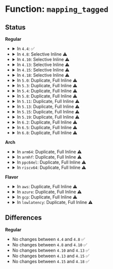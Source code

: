 # Function: <code>mapping_tagged</code>

## Status
<b>Regular</b>
<ul>
<li>
<details>
<summary>In <code>4.4</code>: ✅</summary>

```c
int mapping_tagged(struct address_space *mapping, int tag);
```

**Collision:** Unique Global

**Inline:** No

**Transformation:** False

**Instances:**

```
In mm/page-writeback.c (ffffffff81198940)
Location: mm/page-writeback.c:2798
Inline: False
Direct callers:
  - fs/fs-writeback.c:__writeback_single_inode
  - fs/fs-writeback.c:writeback_sb_inodes
  - fs/fs-writeback.c:writeback_single_inode
  - fs/ext4/inode.c:ext4_bmap
  - fs/ext4/inode.c:ext4_writepages
  - fs/ext4/inode.c:ext4_punch_hole
  - fs/ext4/extents.c:ext4_fallocate
```
**Symbols:**

```
ffffffff81198940-ffffffff81198954: mapping_tagged (STB_GLOBAL)
```
</details>
</li>
<li>
<details>
<summary>In <code>4.8</code>: Selective Inline ⚠️</summary>

```c
int mapping_tagged(struct address_space *mapping, int tag);
```

**Collision:** Unique Global

**Inline:** Selective

**Transformation:** False

**Instances:**

```
In mm/page-writeback.c (ffffffff811add6a)
Location: mm/page-writeback.c:2858
Inline: True
Inline callers:
  - mm/page-writeback.c:__test_set_page_writeback
  - mm/page-writeback.c:test_clear_page_writeback
Direct callers:
  - fs/fs-writeback.c:sync_inodes_sb
  - fs/fs-writeback.c:writeback_sb_inodes
  - fs/fs-writeback.c:writeback_single_inode
  - fs/fs-writeback.c:__writeback_single_inode
  - fs/ext4/inode.c:ext4_punch_hole
  - fs/ext4/inode.c:ext4_bmap
  - fs/ext4/inode.c:ext4_writepages
```
**Symbols:**

```
ffffffff811ad9a0-ffffffff811ad9b4: mapping_tagged (STB_GLOBAL)
```
</details>
</li>
<li>
<details>
<summary>In <code>4.10</code>: Selective Inline ⚠️</summary>

```c
int mapping_tagged(struct address_space *mapping, int tag);
```

**Collision:** Unique Global

**Inline:** Selective

**Transformation:** False

**Instances:**

```
In mm/page-writeback.c (ffffffff811be392)
Location: mm/page-writeback.c:2825
Inline: True
Inline callers:
  - mm/page-writeback.c:__test_set_page_writeback
  - mm/page-writeback.c:test_clear_page_writeback
Direct callers:
  - fs/fs-writeback.c:sync_inodes_sb
  - fs/fs-writeback.c:writeback_sb_inodes
  - fs/fs-writeback.c:writeback_single_inode
  - fs/fs-writeback.c:__writeback_single_inode
  - fs/ext4/inode.c:ext4_punch_hole
  - fs/ext4/inode.c:ext4_bmap
  - fs/ext4/inode.c:ext4_writepages
```
**Symbols:**

```
ffffffff811bdf00-ffffffff811bdf14: mapping_tagged (STB_GLOBAL)
```
</details>
</li>
<li>
<details>
<summary>In <code>4.13</code>: Selective Inline ⚠️</summary>

```c
int mapping_tagged(struct address_space *mapping, int tag);
```

**Collision:** Unique Global

**Inline:** Selective

**Transformation:** False

**Instances:**

```
In mm/page-writeback.c (ffffffff811c7781)
Location: mm/page-writeback.c:2834
Inline: True
Inline callers:
  - mm/page-writeback.c:__test_set_page_writeback
  - mm/page-writeback.c:test_clear_page_writeback
Direct callers:
  - fs/fs-writeback.c:sync_inodes_sb
  - fs/fs-writeback.c:writeback_sb_inodes
  - fs/fs-writeback.c:writeback_single_inode
  - fs/fs-writeback.c:__writeback_single_inode
  - fs/ext4/inode.c:ext4_punch_hole
  - fs/ext4/inode.c:ext4_bmap
  - fs/ext4/inode.c:ext4_writepages
```
**Symbols:**

```
ffffffff811c60b0-ffffffff811c60c4: mapping_tagged (STB_GLOBAL)
```
</details>
</li>
<li>
<details>
<summary>In <code>4.15</code>: Selective Inline ⚠️</summary>

```c
int mapping_tagged(struct address_space *mapping, int tag);
```

**Collision:** Unique Global

**Inline:** Selective

**Transformation:** False

**Instances:**

```
In mm/page-writeback.c (ffffffff811dc5c2)
Location: mm/page-writeback.c:2817
Inline: True
Inline callers:
  - mm/page-writeback.c:__test_set_page_writeback
  - mm/page-writeback.c:test_clear_page_writeback
Direct callers:
  - fs/fs-writeback.c:sync_inodes_sb
  - fs/fs-writeback.c:writeback_sb_inodes
  - fs/fs-writeback.c:writeback_single_inode
  - fs/fs-writeback.c:__writeback_single_inode
  - fs/ext4/inode.c:ext4_punch_hole
  - fs/ext4/inode.c:ext4_bmap
  - fs/ext4/inode.c:ext4_writepages
```
**Symbols:**

```
ffffffff811daec0-ffffffff811daed4: mapping_tagged (STB_GLOBAL)
```
</details>
</li>
<li>
<details>
<summary>In <code>4.18</code>: Selective Inline ⚠️</summary>

```c
int mapping_tagged(struct address_space *mapping, int tag);
```

**Collision:** Unique Global

**Inline:** Selective

**Transformation:** False

**Instances:**

```
In mm/page-writeback.c (ffffffff811fe8f7)
Location: mm/page-writeback.c:2814
Inline: True
Inline callers:
  - mm/page-writeback.c:__test_set_page_writeback
  - mm/page-writeback.c:test_clear_page_writeback
Direct callers:
  - fs/fs-writeback.c:sync_inodes_sb
  - fs/fs-writeback.c:writeback_sb_inodes
  - fs/fs-writeback.c:writeback_single_inode
  - fs/fs-writeback.c:__writeback_single_inode
  - fs/ext4/inode.c:ext4_punch_hole
  - fs/ext4/inode.c:ext4_bmap
  - fs/ext4/inode.c:ext4_writepages
```
**Symbols:**

```
ffffffff811fbf70-ffffffff811fbf84: mapping_tagged (STB_GLOBAL)
```
</details>
</li>
<li>
<details>
<summary>In <code>5.0</code>: Duplicate, Full Inline ⚠️</summary>

**Collision:** Static Duplication

**Inline:** Full

**Transformation:** False

**Instances:**

```
In mm/page-writeback.c (ffffffff8120f141)
Location: include/linux/fs.h:500
Inline: True
Inline callers:
  - mm/page-writeback.c:__test_set_page_writeback
  - mm/page-writeback.c:test_clear_page_writeback
```
```
In fs/fs-writeback.c (ffffffff812e127d)
Location: include/linux/fs.h:500
Inline: True
Inline callers:
  - fs/fs-writeback.c:sync_inodes_sb
  - fs/fs-writeback.c:writeback_sb_inodes
  - fs/fs-writeback.c:writeback_single_inode
  - fs/fs-writeback.c:__writeback_single_inode
```
```
In fs/ext4/inode.c (ffffffff8136f382)
Location: include/linux/fs.h:500
Inline: True
Inline callers:
  - fs/ext4/inode.c:ext4_punch_hole
  - fs/ext4/inode.c:ext4_bmap
  - fs/ext4/inode.c:ext4_writepages
```
</details>
</li>
<li>
<details>
<summary>In <code>5.3</code>: Duplicate, Full Inline ⚠️</summary>

**Collision:** Static Duplication

**Inline:** Full

**Transformation:** False

**Instances:**

```
In mm/page-writeback.c (ffffffff8121ec60)
Location: include/linux/fs.h:512
Inline: True
Inline callers:
  - mm/page-writeback.c:__test_set_page_writeback
  - mm/page-writeback.c:test_clear_page_writeback
```
```
In fs/fs-writeback.c (ffffffff812ff9e5)
Location: include/linux/fs.h:512
Inline: True
Inline callers:
  - fs/fs-writeback.c:sync_inodes_sb
  - fs/fs-writeback.c:writeback_sb_inodes
  - fs/fs-writeback.c:writeback_single_inode
  - fs/fs-writeback.c:__writeback_single_inode
```
```
In fs/ext4/inode.c (ffffffff813988d4)
Location: include/linux/fs.h:512
Inline: True
Inline callers:
  - fs/ext4/inode.c:ext4_punch_hole
  - fs/ext4/inode.c:ext4_bmap
  - fs/ext4/inode.c:ext4_writepages
```
</details>
</li>
<li>
<details>
<summary>In <code>5.4</code>: Duplicate, Full Inline ⚠️</summary>

**Collision:** Static Duplication

**Inline:** Full

**Transformation:** False

**Instances:**

```
In mm/filemap.c (ffffffff81225fdc)
Location: include/linux/fs.h:519
Inline: True
Inline callers:
  - mm/filemap.c:__filemap_fdatawrite_range
```
```
In mm/page-writeback.c (ffffffff8122c700)
Location: include/linux/fs.h:519
Inline: True
Inline callers:
  - mm/page-writeback.c:__test_set_page_writeback
  - mm/page-writeback.c:test_clear_page_writeback
```
```
In fs/fs-writeback.c (ffffffff81314904)
Location: include/linux/fs.h:519
Inline: True
Inline callers:
  - fs/fs-writeback.c:sync_inodes_sb
  - fs/fs-writeback.c:writeback_sb_inodes
  - fs/fs-writeback.c:writeback_single_inode
  - fs/fs-writeback.c:__writeback_single_inode
```
```
In fs/ext4/inode.c (ffffffff813b1364)
Location: include/linux/fs.h:519
Inline: True
Inline callers:
  - fs/ext4/inode.c:ext4_punch_hole
  - fs/ext4/inode.c:ext4_bmap
  - fs/ext4/inode.c:ext4_writepages
```
</details>
</li>
<li>
<details>
<summary>In <code>5.8</code>: Duplicate, Full Inline ⚠️</summary>

**Collision:** Static Duplication

**Inline:** Full

**Transformation:** False

**Instances:**

```
In mm/filemap.c (ffffffff81251116)
Location: include/linux/fs.h:522
Inline: True
Inline callers:
  - mm/filemap.c:__filemap_fdatawrite_range
```
```
In mm/page-writeback.c (ffffffff8125a01c)
Location: include/linux/fs.h:522
Inline: True
Inline callers:
  - mm/page-writeback.c:__test_set_page_writeback
  - mm/page-writeback.c:test_clear_page_writeback
```
```
In fs/fs-writeback.c (ffffffff8134ba5a)
Location: include/linux/fs.h:522
Inline: True
Inline callers:
  - fs/fs-writeback.c:wait_sb_inodes
  - fs/fs-writeback.c:writeback_sb_inodes
  - fs/fs-writeback.c:writeback_single_inode
  - fs/fs-writeback.c:__writeback_single_inode
```
```
In fs/ext4/inode.c (ffffffff813fcfc0)
Location: include/linux/fs.h:522
Inline: True
Inline callers:
  - fs/ext4/inode.c:ext4_punch_hole
  - fs/ext4/inode.c:ext4_bmap
  - fs/ext4/inode.c:ext4_writepages
```
</details>
</li>
<li>
<details>
<summary>In <code>5.11</code>: Duplicate, Full Inline ⚠️</summary>

**Collision:** Static Duplication

**Inline:** Full

**Transformation:** False

**Instances:**

```
In mm/filemap.c (ffffffff8125c7a6)
Location: include/linux/fs.h:486
Inline: True
Inline callers:
  - mm/filemap.c:__filemap_fdatawrite_range
```
```
In mm/page-writeback.c (ffffffff81265778)
Location: include/linux/fs.h:486
Inline: True
Inline callers:
  - mm/page-writeback.c:__test_set_page_writeback
  - mm/page-writeback.c:test_clear_page_writeback
```
```
In fs/fs-writeback.c (ffffffff8135897a)
Location: include/linux/fs.h:486
Inline: True
Inline callers:
  - fs/fs-writeback.c:wait_sb_inodes
  - fs/fs-writeback.c:writeback_sb_inodes
  - fs/fs-writeback.c:writeback_single_inode
  - fs/fs-writeback.c:__writeback_single_inode
```
```
In fs/ext4/inode.c (ffffffff8140f72d)
Location: include/linux/fs.h:486
Inline: True
Inline callers:
  - fs/ext4/inode.c:ext4_punch_hole
  - fs/ext4/inode.c:ext4_bmap
  - fs/ext4/inode.c:ext4_writepages
```
</details>
</li>
<li>
<details>
<summary>In <code>5.13</code>: Duplicate, Full Inline ⚠️</summary>

**Collision:** Static Duplication

**Inline:** Full

**Transformation:** False

**Instances:**

```
In mm/filemap.c (ffffffff8125dbd8)
Location: include/linux/fs.h:487
Inline: True
Inline callers:
  - mm/filemap.c:filemap_range_needs_writeback
  - mm/filemap.c:__filemap_fdatawrite_range
```
```
In mm/page-writeback.c (ffffffff8126a27a)
Location: include/linux/fs.h:487
Inline: True
Inline callers:
  - mm/page-writeback.c:__test_set_page_writeback
  - mm/page-writeback.c:test_clear_page_writeback
```
```
In fs/fs-writeback.c (ffffffff8135f37a)
Location: include/linux/fs.h:487
Inline: True
Inline callers:
  - fs/fs-writeback.c:wait_sb_inodes
  - fs/fs-writeback.c:writeback_sb_inodes
  - fs/fs-writeback.c:writeback_single_inode
  - fs/fs-writeback.c:__writeback_single_inode
```
```
In fs/ext4/inode.c (ffffffff81415aad)
Location: include/linux/fs.h:487
Inline: True
Inline callers:
  - fs/ext4/inode.c:ext4_punch_hole
  - fs/ext4/inode.c:ext4_bmap
  - fs/ext4/inode.c:ext4_writepages
```
</details>
</li>
<li>
<details>
<summary>In <code>5.15</code>: Duplicate, Full Inline ⚠️</summary>

**Collision:** Static Duplication

**Inline:** Full

**Transformation:** False

**Instances:**

```
In mm/filemap.c (ffffffff81299e95)
Location: include/linux/fs.h:494
Inline: True
Inline callers:
  - mm/filemap.c:filemap_range_needs_writeback
```
```
In mm/page-writeback.c (ffffffff812a6f0d)
Location: include/linux/fs.h:494
Inline: True
Inline callers:
  - mm/page-writeback.c:__test_set_page_writeback
  - mm/page-writeback.c:test_clear_page_writeback
  - mm/page-writeback.c:test_clear_page_writeback
```
```
In fs/fs-writeback.c (ffffffff813adf8a)
Location: include/linux/fs.h:494
Inline: True
Inline callers:
  - fs/fs-writeback.c:wait_sb_inodes
  - fs/fs-writeback.c:writeback_sb_inodes
  - fs/fs-writeback.c:writeback_single_inode
  - fs/fs-writeback.c:__writeback_single_inode
  - fs/fs-writeback.c:inode_do_switch_wbs
```
```
In fs/ext4/inode.c (ffffffff81468fc9)
Location: include/linux/fs.h:494
Inline: True
Inline callers:
  - fs/ext4/inode.c:ext4_punch_hole
  - fs/ext4/inode.c:ext4_bmap
  - fs/ext4/inode.c:ext4_writepages
```
</details>
</li>
<li>
<details>
<summary>In <code>5.19</code>: Duplicate, Full Inline ⚠️</summary>

**Collision:** Static Duplication

**Inline:** Full

**Transformation:** False

**Instances:**

```
In mm/filemap.c (ffffffff812f5861)
Location: include/linux/fs.h:444
Inline: True
Inline callers:
  - mm/filemap.c:generic_file_read_iter
```
```
In mm/page-writeback.c (ffffffff812ff0e8)
Location: include/linux/fs.h:444
Inline: True
Inline callers:
  - mm/page-writeback.c:__folio_start_writeback
  - mm/page-writeback.c:__folio_end_writeback
  - mm/page-writeback.c:__folio_end_writeback
```
```
In fs/fs-writeback.c (ffffffff81435109)
Location: include/linux/fs.h:444
Inline: True
Inline callers:
  - fs/fs-writeback.c:sync_inodes_sb
  - fs/fs-writeback.c:writeback_sb_inodes
  - fs/fs-writeback.c:writeback_single_inode
  - fs/fs-writeback.c:__writeback_single_inode
  - fs/fs-writeback.c:inode_do_switch_wbs
```
```
In fs/iomap/direct-io.c (ffffffff8148d72e)
Location: include/linux/fs.h:444
Inline: True
Inline callers:
  - fs/iomap/direct-io.c:__iomap_dio_rw
```
```
In fs/ext4/inode.c (ffffffff814e8d9b)
Location: include/linux/fs.h:444
Inline: True
Inline callers:
  - fs/ext4/inode.c:ext4_punch_hole
  - fs/ext4/inode.c:ext4_bmap
  - fs/ext4/inode.c:ext4_writepages
```
```
In block/fops.c (ffffffff81670e52)
Location: include/linux/fs.h:444
Inline: True
Inline callers:
  - block/fops.c:blkdev_read_iter
```
</details>
</li>
<li>
<details>
<summary>In <code>6.2</code>: Duplicate, Full Inline ⚠️</summary>

**Collision:** Static Duplication

**Inline:** Full

**Transformation:** False

**Instances:**

```
In mm/filemap.c (ffffffff8135f71b)
Location: include/linux/fs.h:459
Inline: True
Inline callers:
  - mm/filemap.c:generic_file_read_iter
```
```
In mm/page-writeback.c (ffffffff8136980f)
Location: include/linux/fs.h:459
Inline: True
Inline callers:
  - mm/page-writeback.c:__folio_start_writeback
  - mm/page-writeback.c:__folio_end_writeback
  - mm/page-writeback.c:__folio_end_writeback
```
```
In fs/fs-writeback.c (ffffffff814c3149)
Location: include/linux/fs.h:459
Inline: True
Inline callers:
  - fs/fs-writeback.c:sync_inodes_sb
  - fs/fs-writeback.c:writeback_sb_inodes
  - fs/fs-writeback.c:writeback_single_inode
  - fs/fs-writeback.c:__writeback_single_inode
  - fs/fs-writeback.c:inode_do_switch_wbs
```
```
In fs/iomap/direct-io.c (ffffffff815209ab)
Location: include/linux/fs.h:459
Inline: True
Inline callers:
  - fs/iomap/direct-io.c:__iomap_dio_rw
```
```
In fs/ext4/inode.c (ffffffff815828ab)
Location: include/linux/fs.h:459
Inline: True
Inline callers:
  - fs/ext4/inode.c:ext4_punch_hole
  - fs/ext4/inode.c:ext4_bmap
  - fs/ext4/inode.c:ext4_do_writepages
```
```
In block/fops.c (ffffffff8172c582)
Location: include/linux/fs.h:459
Inline: True
Inline callers:
  - block/fops.c:blkdev_read_iter
```
</details>
</li>
<li>
<details>
<summary>In <code>6.5</code>: Duplicate, Full Inline ⚠️</summary>

**Collision:** Static Duplication

**Inline:** Full

**Transformation:** False

**Instances:**

```
In mm/filemap.c (ffffffff81392153)
Location: include/linux/fs.h:474
Inline: True
Inline callers:
  - mm/filemap.c:kiocb_write_and_wait
```
```
In mm/page-writeback.c (ffffffff8139b9ac)
Location: include/linux/fs.h:474
Inline: True
Inline callers:
  - mm/page-writeback.c:__folio_start_writeback
  - mm/page-writeback.c:__folio_end_writeback
  - mm/page-writeback.c:__folio_end_writeback
```
```
In fs/fs-writeback.c (ffffffff814f8529)
Location: include/linux/fs.h:474
Inline: True
Inline callers:
  - fs/fs-writeback.c:sync_inodes_sb
  - fs/fs-writeback.c:writeback_sb_inodes
  - fs/fs-writeback.c:writeback_single_inode
  - fs/fs-writeback.c:__writeback_single_inode
  - fs/fs-writeback.c:inode_do_switch_wbs
```
```
In fs/ext4/inode.c (ffffffff815b94a1)
Location: include/linux/fs.h:474
Inline: True
Inline callers:
  - fs/ext4/inode.c:ext4_punch_hole
  - fs/ext4/inode.c:ext4_bmap
  - fs/ext4/inode.c:ext4_do_writepages
```
</details>
</li>
<li>
<details>
<summary>In <code>6.8</code>: Duplicate, Full Inline ⚠️</summary>

**Collision:** Static Duplication

**Inline:** Full

**Transformation:** False

**Instances:**

```
In mm/filemap.c (ffffffff813ba1e3)
Location: include/linux/fs.h:507
Inline: True
Inline callers:
  - mm/filemap.c:kiocb_write_and_wait
```
```
In mm/page-writeback.c (ffffffff813c43fb)
Location: include/linux/fs.h:507
Inline: True
Inline callers:
  - mm/page-writeback.c:__folio_start_writeback
  - mm/page-writeback.c:__folio_end_writeback
  - mm/page-writeback.c:__folio_end_writeback
```
```
In fs/fs-writeback.c (ffffffff8152cca9)
Location: include/linux/fs.h:507
Inline: True
Inline callers:
  - fs/fs-writeback.c:sync_inodes_sb
  - fs/fs-writeback.c:writeback_sb_inodes
  - fs/fs-writeback.c:writeback_single_inode
  - fs/fs-writeback.c:__writeback_single_inode
  - fs/fs-writeback.c:inode_do_switch_wbs
```
```
In fs/ext4/inode.c (ffffffff815f2221)
Location: include/linux/fs.h:507
Inline: True
Inline callers:
  - fs/ext4/inode.c:ext4_punch_hole
  - fs/ext4/inode.c:ext4_bmap
  - fs/ext4/inode.c:ext4_do_writepages
```
</details>
</li>
</ul>
<b>Arch</b>
<ul>
<li>
<details>
<summary>In <code>arm64</code>: Duplicate, Full Inline ⚠️</summary>

**Collision:** Static Duplication

**Inline:** Full

**Transformation:** False

**Instances:**

```
In mm/filemap.c (ffff8000102b31cc)
Location: include/linux/fs.h:519
Inline: True
Inline callers:
  - mm/filemap.c:__filemap_fdatawrite_range
```
```
In mm/page-writeback.c (ffff8000102bc084)
Location: include/linux/fs.h:519
Inline: True
Inline callers:
  - mm/page-writeback.c:__test_set_page_writeback
  - mm/page-writeback.c:test_clear_page_writeback
```
```
In fs/fs-writeback.c (ffff8000103ca754)
Location: include/linux/fs.h:519
Inline: True
Inline callers:
  - fs/fs-writeback.c:sync_inodes_sb
  - fs/fs-writeback.c:writeback_sb_inodes
  - fs/fs-writeback.c:writeback_single_inode
  - fs/fs-writeback.c:__writeback_single_inode
```
```
In fs/ext4/inode.c (ffff800010485cc8)
Location: include/linux/fs.h:519
Inline: True
Inline callers:
  - fs/ext4/inode.c:ext4_punch_hole
  - fs/ext4/inode.c:ext4_bmap
  - fs/ext4/inode.c:ext4_writepages
```
</details>
</li>
<li>
<details>
<summary>In <code>armhf</code>: Duplicate, Full Inline ⚠️</summary>

**Collision:** Static Duplication

**Inline:** Full

**Transformation:** False

**Instances:**

```
In mm/filemap.c (c04e0428)
Location: include/linux/fs.h:519
Inline: True
Inline callers:
  - mm/filemap.c:__filemap_fdatawrite_range
```
```
In mm/page-writeback.c (c04e7034)
Location: include/linux/fs.h:519
Inline: True
Inline callers:
  - mm/page-writeback.c:__test_set_page_writeback
  - mm/page-writeback.c:test_clear_page_writeback
```
```
In fs/fs-writeback.c (c05a6d2c)
Location: include/linux/fs.h:519
Inline: True
Inline callers:
  - fs/fs-writeback.c:sync_inodes_sb
  - fs/fs-writeback.c:writeback_sb_inodes
  - fs/fs-writeback.c:writeback_single_inode
  - fs/fs-writeback.c:__writeback_single_inode
```
```
In fs/ext4/inode.c (c0647a10)
Location: include/linux/fs.h:519
Inline: True
Inline callers:
  - fs/ext4/inode.c:ext4_punch_hole
  - fs/ext4/inode.c:ext4_bmap
  - fs/ext4/inode.c:ext4_writepages
```
</details>
</li>
<li>
<details>
<summary>In <code>ppc64el</code>: Duplicate, Full Inline ⚠️</summary>

**Collision:** Static Duplication

**Inline:** Full

**Transformation:** False

**Instances:**

```
In mm/filemap.c (c000000000369d3c)
Location: include/linux/fs.h:519
Inline: True
Inline callers:
  - mm/filemap.c:__filemap_fdatawrite_range
```
```
In mm/page-writeback.c (c000000000373960)
Location: include/linux/fs.h:519
Inline: True
Inline callers:
  - mm/page-writeback.c:__test_set_page_writeback
  - mm/page-writeback.c:test_clear_page_writeback
```
```
In fs/fs-writeback.c (c0000000004cc118)
Location: include/linux/fs.h:519
Inline: True
Inline callers:
  - fs/fs-writeback.c:sync_inodes_sb
  - fs/fs-writeback.c:writeback_sb_inodes
  - fs/fs-writeback.c:writeback_single_inode
  - fs/fs-writeback.c:__writeback_single_inode
```
```
In fs/ext4/inode.c (c0000000005ab750)
Location: include/linux/fs.h:519
Inline: True
Inline callers:
  - fs/ext4/inode.c:ext4_punch_hole
  - fs/ext4/inode.c:ext4_bmap
  - fs/ext4/inode.c:ext4_writepages
```
</details>
</li>
<li>
<details>
<summary>In <code>riscv64</code>: Duplicate, Full Inline ⚠️</summary>

**Collision:** Static Duplication

**Inline:** Full

**Transformation:** False

**Instances:**

```
In mm/filemap.c (ffffffe0001d8948)
Location: include/linux/fs.h:519
Inline: True
Inline callers:
  - mm/filemap.c:__filemap_fdatawrite_range
```
```
In mm/page-writeback.c (ffffffe0001de242)
Location: include/linux/fs.h:519
Inline: True
Inline callers:
  - mm/page-writeback.c:__test_set_page_writeback
  - mm/page-writeback.c:test_clear_page_writeback
```
```
In fs/fs-writeback.c (ffffffe000288918)
Location: include/linux/fs.h:519
Inline: True
Inline callers:
  - fs/fs-writeback.c:sync_inodes_sb
  - fs/fs-writeback.c:writeback_sb_inodes
  - fs/fs-writeback.c:writeback_single_inode
  - fs/fs-writeback.c:__writeback_single_inode
```
```
In fs/ext4/inode.c (ffffffe00030de44)
Location: include/linux/fs.h:519
Inline: True
Inline callers:
  - fs/ext4/inode.c:ext4_punch_hole
  - fs/ext4/inode.c:ext4_bmap
  - fs/ext4/inode.c:ext4_writepages
```
</details>
</li>
</ul>
<b>Flavor</b>
<ul>
<li>
<details>
<summary>In <code>aws</code>: Duplicate, Full Inline ⚠️</summary>

**Collision:** Static Duplication

**Inline:** Full

**Transformation:** False

**Instances:**

```
In mm/filemap.c (ffffffff8121e62c)
Location: include/linux/fs.h:519
Inline: True
Inline callers:
  - mm/filemap.c:__filemap_fdatawrite_range
```
```
In mm/page-writeback.c (ffffffff81224d50)
Location: include/linux/fs.h:519
Inline: True
Inline callers:
  - mm/page-writeback.c:__test_set_page_writeback
  - mm/page-writeback.c:test_clear_page_writeback
```
```
In fs/fs-writeback.c (ffffffff8130cee4)
Location: include/linux/fs.h:519
Inline: True
Inline callers:
  - fs/fs-writeback.c:sync_inodes_sb
  - fs/fs-writeback.c:writeback_sb_inodes
  - fs/fs-writeback.c:writeback_single_inode
  - fs/fs-writeback.c:__writeback_single_inode
```
```
In fs/ext4/inode.c (ffffffff813a9944)
Location: include/linux/fs.h:519
Inline: True
Inline callers:
  - fs/ext4/inode.c:ext4_punch_hole
  - fs/ext4/inode.c:ext4_bmap
  - fs/ext4/inode.c:ext4_writepages
```
</details>
</li>
<li>
<details>
<summary>In <code>azure</code>: Duplicate, Full Inline ⚠️</summary>

**Collision:** Static Duplication

**Inline:** Full

**Transformation:** False

**Instances:**

```
In mm/filemap.c (ffffffff812117ec)
Location: include/linux/fs.h:519
Inline: True
Inline callers:
  - mm/filemap.c:__filemap_fdatawrite_range
```
```
In mm/page-writeback.c (ffffffff81217eea)
Location: include/linux/fs.h:519
Inline: True
Inline callers:
  - mm/page-writeback.c:__test_set_page_writeback
  - mm/page-writeback.c:test_clear_page_writeback
```
```
In fs/fs-writeback.c (ffffffff812fdb04)
Location: include/linux/fs.h:519
Inline: True
Inline callers:
  - fs/fs-writeback.c:sync_inodes_sb
  - fs/fs-writeback.c:writeback_sb_inodes
  - fs/fs-writeback.c:writeback_single_inode
  - fs/fs-writeback.c:__writeback_single_inode
```
```
In fs/ext4/inode.c (ffffffff8139a3d4)
Location: include/linux/fs.h:519
Inline: True
Inline callers:
  - fs/ext4/inode.c:ext4_punch_hole
  - fs/ext4/inode.c:ext4_bmap
  - fs/ext4/inode.c:ext4_writepages
```
</details>
</li>
<li>
<details>
<summary>In <code>gcp</code>: Duplicate, Full Inline ⚠️</summary>

**Collision:** Static Duplication

**Inline:** Full

**Transformation:** False

**Instances:**

```
In mm/filemap.c (ffffffff8121c3cc)
Location: include/linux/fs.h:519
Inline: True
Inline callers:
  - mm/filemap.c:__filemap_fdatawrite_range
```
```
In mm/page-writeback.c (ffffffff81222af0)
Location: include/linux/fs.h:519
Inline: True
Inline callers:
  - mm/page-writeback.c:__test_set_page_writeback
  - mm/page-writeback.c:test_clear_page_writeback
```
```
In fs/fs-writeback.c (ffffffff8130acd4)
Location: include/linux/fs.h:519
Inline: True
Inline callers:
  - fs/fs-writeback.c:sync_inodes_sb
  - fs/fs-writeback.c:writeback_sb_inodes
  - fs/fs-writeback.c:writeback_single_inode
  - fs/fs-writeback.c:__writeback_single_inode
```
```
In fs/ext4/inode.c (ffffffff813a71a4)
Location: include/linux/fs.h:519
Inline: True
Inline callers:
  - fs/ext4/inode.c:ext4_punch_hole
  - fs/ext4/inode.c:ext4_bmap
  - fs/ext4/inode.c:ext4_writepages
```
</details>
</li>
<li>
<details>
<summary>In <code>lowlatency</code>: Duplicate, Full Inline ⚠️</summary>

**Collision:** Static Duplication

**Inline:** Full

**Transformation:** False

**Instances:**

```
In mm/filemap.c (ffffffff8122b45c)
Location: include/linux/fs.h:519
Inline: True
Inline callers:
  - mm/filemap.c:__filemap_fdatawrite_range
```
```
In mm/page-writeback.c (ffffffff81231cd0)
Location: include/linux/fs.h:519
Inline: True
Inline callers:
  - mm/page-writeback.c:__test_set_page_writeback
  - mm/page-writeback.c:test_clear_page_writeback
```
```
In fs/fs-writeback.c (ffffffff8131c40e)
Location: include/linux/fs.h:519
Inline: True
Inline callers:
  - fs/fs-writeback.c:sync_inodes_sb
  - fs/fs-writeback.c:writeback_sb_inodes
  - fs/fs-writeback.c:writeback_single_inode
  - fs/fs-writeback.c:__writeback_single_inode
```
```
In fs/ext4/inode.c (ffffffff813bb9b4)
Location: include/linux/fs.h:519
Inline: True
Inline callers:
  - fs/ext4/inode.c:ext4_punch_hole
  - fs/ext4/inode.c:ext4_bmap
  - fs/ext4/inode.c:ext4_writepages
```
</details>
</li>
</ul>

## Differences
<b>Regular</b>
<ul>
<li>
No changes between <code>4.4</code> and <code>4.8</code> ✅
</li>
<li>
No changes between <code>4.8</code> and <code>4.10</code> ✅
</li>
<li>
No changes between <code>4.10</code> and <code>4.13</code> ✅
</li>
<li>
No changes between <code>4.13</code> and <code>4.15</code> ✅
</li>
<li>
No changes between <code>4.15</code> and <code>4.18</code> ✅
</li>
</ul>
